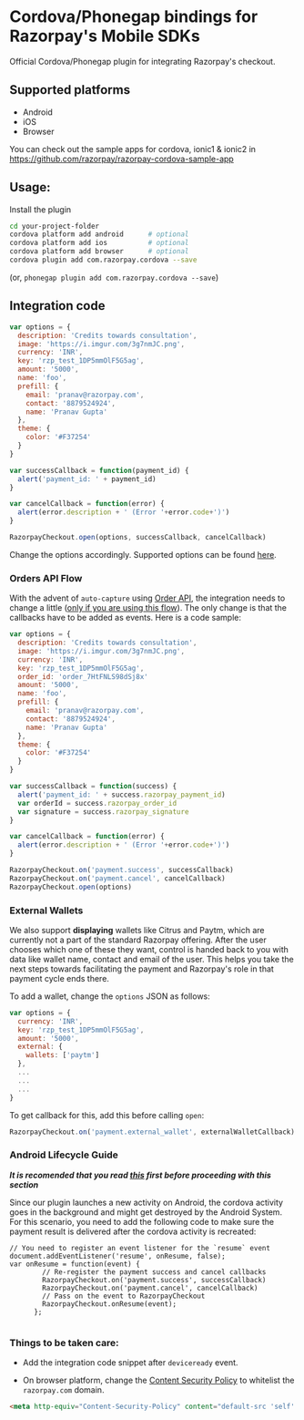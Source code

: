 # Cordova/Phonegap bindings for Razorpay's Mobile SDKs

Official Cordova/Phonegap plugin for integrating Razorpay's checkout.

## Supported platforms

- Android
- iOS
- Browser

You can check out the sample apps for cordova, ionic1 & ionic2 in https://github.com/razorpay/razorpay-cordova-sample-app

## Usage:

Install the plugin

```bash
cd your-project-folder
cordova platform add android      # optional
cordova platform add ios          # optional
cordova platform add browser      # optional
cordova plugin add com.razorpay.cordova --save

```

(or, `phonegap plugin add com.razorpay.cordova --save`)

## Integration code

```js
var options = {
  description: 'Credits towards consultation',
  image: 'https://i.imgur.com/3g7nmJC.png',
  currency: 'INR',
  key: 'rzp_test_1DP5mmOlF5G5ag',
  amount: '5000',
  name: 'foo',
  prefill: {
    email: 'pranav@razorpay.com',
    contact: '8879524924',
    name: 'Pranav Gupta'
  },
  theme: {
    color: '#F37254'
  }
}

var successCallback = function(payment_id) {
  alert('payment_id: ' + payment_id)
}

var cancelCallback = function(error) {
  alert(error.description + ' (Error '+error.code+')')
}

RazorpayCheckout.open(options, successCallback, cancelCallback)
```

Change the options accordingly. Supported options can be found [here](https://docs.razorpay.com/docs/checkout-form#checkout-fields).

### Orders API Flow

With the advent of `auto-capture` using [Order API](https://docs.razorpay.com/v1/page/orders), the integration needs to change a little ([only if you are using this flow](https://docs.razorpay.com/v1/page/orders#auto-capturing-payment)). The only change is that the callbacks have to be added as events. Here is a code sample:

```js
var options = {
  description: 'Credits towards consultation',
  image: 'https://i.imgur.com/3g7nmJC.png',
  currency: 'INR',
  key: 'rzp_test_1DP5mmOlF5G5ag',
  order_id: 'order_7HtFNLS98dSj8x'
  amount: '5000',
  name: 'foo',
  prefill: {
    email: 'pranav@razorpay.com',
    contact: '8879524924',
    name: 'Pranav Gupta'
  },
  theme: {
    color: '#F37254'
  }
}

var successCallback = function(success) {
  alert('payment_id: ' + success.razorpay_payment_id)
  var orderId = success.razorpay_order_id
  var signature = success.razorpay_signature
}

var cancelCallback = function(error) {
  alert(error.description + ' (Error '+error.code+')')
}

RazorpayCheckout.on('payment.success', successCallback)
RazorpayCheckout.on('payment.cancel', cancelCallback)
RazorpayCheckout.open(options)
```

### External Wallets
We also support **displaying** wallets like Citrus and Paytm, which are currently not a part of the standard Razorpay offering. After the user chooses which one of these they want, control is handed back to you with data like wallet name, contact and email of the user. This helps you take the next steps towards facilitating the payment and Razorpay's role in that payment cycle ends there.

To add a wallet, change the `options` JSON as follows:
```js
var options = {
  currency: 'INR',
  key: 'rzp_test_1DP5mmOlF5G5ag',
  amount: '5000',
  external: {
    wallets: ['paytm']
  },
  ...
  ...
  ...
}
```

To get callback for this, add this before calling `open`:
```js
RazorpayCheckout.on('payment.external_wallet', externalWalletCallback)
```

### Android Lifecycle Guide 
***It is recomended that you read [this](https://cordova.apache.org/docs/en/latest/guide/platforms/android/#lifecycle-guide) first before proceeding with this section***

Since our plugin launches a new activity on Android, the cordova activity goes in the background
and might get destroyed by the Android System. For this scenario, you need to add the following code to make sure the 
payment result is delivered after the cordova activity is recreated:
```
// You need to register an event listener for the `resume` event
document.addEventListener('resume', onResume, false);
var onResume = function(event) {
        // Re-register the payment success and cancel callbacks
        RazorpayCheckout.on('payment.success', successCallback)
        RazorpayCheckout.on('payment.cancel', cancelCallback)
        // Pass on the event to RazorpayCheckout
        RazorpayCheckout.onResume(event);
      };


```
### Things to be taken care:

- Add the integration code snippet after `deviceready` event.

- On browser platform, change the [Content Security Policy](https://content-security-policy.com/) to whitelist the `razorpay.com` domain.

```html
<meta http-equiv="Content-Security-Policy" content="default-src 'self' https://*.razorpay.com data: gap: https://ssl.gstatic.com 'unsafe-eval'; style-src 'self' 'unsafe-inline'; media-src *">

```
